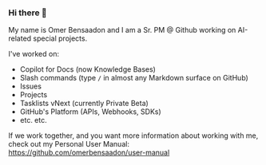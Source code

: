 ### Hi there 👋

My name is Omer Bensaadon and I am a Sr. PM @ Github working on AI-related special projects. 

I've worked on:

* Copilot for Docs (now Knowledge Bases)
* Slash commands (type `/` in almost any Markdown surface on GitHub) 
* Issues
* Projects
* Tasklists vNext (currently Private Beta)
* GitHub's Platform (APIs, Webhooks, SDKs)
* etc. etc.

If we work together, and you want more information about working with me, check out my Personal User Manual: https://github.com/omerbensaadon/user-manual
